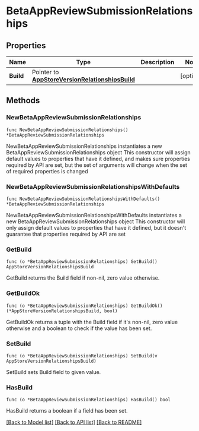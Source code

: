 # BetaAppReviewSubmissionRelationships

## Properties

Name | Type | Description | Notes
------------ | ------------- | ------------- | -------------
**Build** | Pointer to [**AppStoreVersionRelationshipsBuild**](AppStoreVersionRelationshipsBuild.md) |  | [optional] 

## Methods

### NewBetaAppReviewSubmissionRelationships

`func NewBetaAppReviewSubmissionRelationships() *BetaAppReviewSubmissionRelationships`

NewBetaAppReviewSubmissionRelationships instantiates a new BetaAppReviewSubmissionRelationships object
This constructor will assign default values to properties that have it defined,
and makes sure properties required by API are set, but the set of arguments
will change when the set of required properties is changed

### NewBetaAppReviewSubmissionRelationshipsWithDefaults

`func NewBetaAppReviewSubmissionRelationshipsWithDefaults() *BetaAppReviewSubmissionRelationships`

NewBetaAppReviewSubmissionRelationshipsWithDefaults instantiates a new BetaAppReviewSubmissionRelationships object
This constructor will only assign default values to properties that have it defined,
but it doesn't guarantee that properties required by API are set

### GetBuild

`func (o *BetaAppReviewSubmissionRelationships) GetBuild() AppStoreVersionRelationshipsBuild`

GetBuild returns the Build field if non-nil, zero value otherwise.

### GetBuildOk

`func (o *BetaAppReviewSubmissionRelationships) GetBuildOk() (*AppStoreVersionRelationshipsBuild, bool)`

GetBuildOk returns a tuple with the Build field if it's non-nil, zero value otherwise
and a boolean to check if the value has been set.

### SetBuild

`func (o *BetaAppReviewSubmissionRelationships) SetBuild(v AppStoreVersionRelationshipsBuild)`

SetBuild sets Build field to given value.

### HasBuild

`func (o *BetaAppReviewSubmissionRelationships) HasBuild() bool`

HasBuild returns a boolean if a field has been set.


[[Back to Model list]](../README.md#documentation-for-models) [[Back to API list]](../README.md#documentation-for-api-endpoints) [[Back to README]](../README.md)


